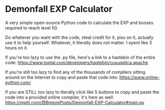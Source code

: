 # Demonfall EXP Calculator
A very simple open-source Python code to calculate the EXP and bosses required to reach level 50.

Do whatever you want with the code, steal credit for it, piss on it, actually use it to help yourself. Whatever, it literally does not matter. I spent like 3 hours on it.

If you're too lazy to use the .py file, here's a link to a hastebin of the entire code: https://www.toptal.com/developers/hastebin/cuxuqelica.apache

If you're still too lazy to find any of the thousands of compilers sitting around on the Internet to copy and paste that code into: https://www.online-python.com/

If you are STILL too lazy to literally click like 5 buttons to copy and paste the code into a provided online compiler, it's here as well: https://replit.com/@BreezePosts/Demonfall-EXP-Calculator#main.py
